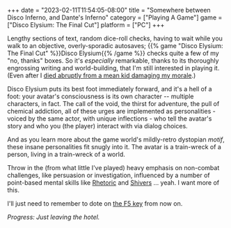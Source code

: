 +++
date = "2023-02-11T11:54:05-08:00"
title = "Somewhere between Disco Inferno, and Dante's Inferno"
category = ["Playing A Game"]
game = ["Disco Elysium: The Final Cut"]
platform = ["PC"]
+++

Lengthy sections of text, random dice-roll checks, having to wait while you walk to an objective, overly-sporadic autosaves; {{% game "Disco Elysium: The Final Cut" %}}Disco Elysium{{% /game %}} checks quite a few of my "no, thanks" boxes.  So it's <i>especially</i> remarkable, thanks to its thoroughly engrossing writing and world-building, that I'm still interested in playing it.  (Even after I <a href="https://old.reddit.com/r/DiscoElysium/comments/rp67l4/talked_to_cuno_throwing_rocks_at_the_body_next">died abruptly from a mean kid damaging my morale</a>.)

Disco Elysium puts its best foot immediately forward, and it's a hell of a foot: your avatar's consciousness is its own character -- multiple characters, in fact.  The call of the void, the thirst for adventure, the pull of chemical addiction, all of these urges are implemented as personalities - voiced by the same actor, with unique inflections - who tell the avatar's story and who you (the player) interact with via dialog choices.

And as you learn more about the game world's mildly-retro dystopian <i>motif</i>, these insane personalities fit snugly into it.  The avatar is a train-wreck of a person, living in a train-wreck of a world.

Throw in the (from what little I've played) heavy emphasis on non-combat challenges, like persuasion or investigation, influenced by a number of point-based mental skills like <a href="https://discoelysium.fandom.com/wiki/Rhetoric">Rhetoric</a> and <a href="https://discoelysium.fandom.com/wiki/Shivers">Shivers</a> ... yeah.  I want more of this.

I'll just need to remember to dote on <a href="https://old.reddit.com/r/DiscoElysium/comments/e4umiz/i_just_died_completely_randomly_to_losing_my_only/">the F5 
key</a> from now on.

<i>Progress: Just leaving the hotel.</i>

